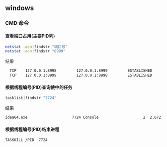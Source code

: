 ## windows

### CMD 命令

#### 查看端口占用(主要PID列)
```bash
netstat -aon|findstr "端口号"
netstat -aon|findstr "8999"
```
结果
```txt
  TCP    127.0.0.1:8998         127.0.0.1:8999         ESTABLISHED     7724
  TCP    127.0.0.1:8999         127.0.0.1:8998         ESTABLISHED     7724
```


#### 根据线程编号(PID)查询使中的任务
```bash
tasklist|findstr "7724"
```
结果
```txt
idea64.exe                    7724 Console                    2  2,672,808 K
```

#### 根据线程编号(PID)结束进程
```bash
TASKKILL /PID  7724
```




